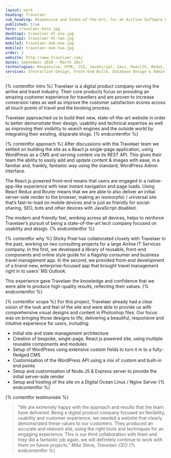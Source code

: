 ```yaml
---
layout: work
heading: Travelaer
sub_heading: Responsive and State-of-the-Art; for an Airline Software Company
published: true
hero: travelaer-hero.jpg
desktop1: travelaer-dt-one.jpg
desktop2: travelaer-dt-two.jpg
mobile1: travelaer-mob-one.jpg
mobile2: travelaer-mob-two.jpg
order: 2
website: http://www.travelaer.com/
dates: September 2016 – March 2017
technologies: Responsive, HTML, CSS, JavaScript, Sass, ReactJS, Redux, Isomorphic / Universal, PHP, WordPress, REST API, NodeJS, Express, Nginx
services: Interaction Design, Front-End Build, Database Design & Admin, Back-End Development
---
```


{% contentfor intro %}
Travelaer is a digital product company serving the airline and travel industry. Their core products focus on providing an amazing customer experience for travellers and are proven to increase conversion rates as well as improve the customer satisfaction scores across all touch points of travel and the booking process.

Travelaer approached us to build their new, state-of-the-art website in order to better demonstrate their design, usability and technical expertise as well as improving their visibility to search engines and the outside world by integrating their existing, disparate blogs.
{% endcontentfor %}


{% contentfor approach %}
After discussions with the Travelaer team we settled on building the site as a React.js single-page application, using WordPress as a CMS and serving content via its REST API. This gives their team the ability to easily add and update content & images with ease, in a familiar and, frankly, fantastic way using the standard, WordPress Admin interface.

The React.js powered front-end means that users are engaged in a native-app-like experience with near instant navigation and page loads. Using React Redux and Router means that we are able to also deliver an initial server-side render to the browser, making an isomorphic / universal site that’s fast-to-load on mobile devices and is just as friendly for social-sharing, SEO, bots and other devices with JavaScript disabled.

The modern and friendly feel, working across all devices, helps to reinforce Travelaer’s pursuit of being a state-of-the-art tech company focused on usability and design.
{% endcontentfor %}


{% contentfor why %}
Sticky Pixel has collaborated closely with Travelaer in the past, working on two consulting projects for a large Airline IT Services company. In the first, we developed a library of reusable, front-end components and online style guide for a flagship consumer and business travel management app. In the second, we provided front-end development of a brand-new, enterprise-focused app that brought travel management right in to users' MS Outlook.

This experience gave Travelaer the knowledge and confidence that we were able to produce high-quality results, reflecting their values.
{% endcontentfor %}


{% contentfor scope %}
For this project, Travelaer already had a clear vision of the look and feel of the site and were able to provide us with comprehensive visual designs and content in Photoshop files. Our focus was on bringing those designs to life, delivering a beautiful, responsive and intuitive experience for users, including:
- Initial site and state management architecture
- Creation of bespoke, single-page, React.js powered site, using multiple reusable components and modules
- Setup of WordPress using extensive custom fields to turn it in to a fully-fledged CMS
- Customisation of the WordPress API using a mix of custom and built-in end points
- Setup and customisation of Node.JS & Express server to provide the initial server-side render
- Setup and hosting of the site on a Digital Ocean Linux / Nginx Server
{% endcontentfor %}


{% contentfor testimonialx %}
> “We are extremely happy with the approach and results that the team have delivered. Being a digital product company focused on flexibility, usability and customer experience, we needed a website that clearly demonstrated these values to our customers. They produced an accurate and relevant site, using the right tools and techniques for an engaging experience. This is our third collaboration with them and they did a fantastic job again, we will definitely continue to work with them on future projects.”
<cite>Mike Slone, Travelaer CEO</cite>
{% endcontentfor %}
